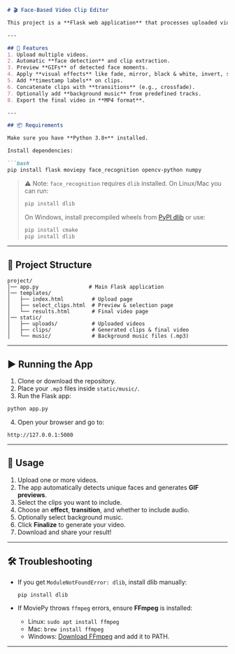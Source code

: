 ````markdown
# 🎬 Face-Based Video Clip Editor

This project is a **Flask web application** that processes uploaded videos, detects unique faces, generates preview GIFs, and allows you to stitch selected clips together with **visual effects**, **transitions**, and **background music**.  

---

## 🚀 Features
1. Upload multiple videos.
2. Automatic **face detection** and clip extraction.
3. Preview **GIFs** of detected face moments.
4. Apply **visual effects** like fade, mirror, black & white, invert, speed, rotate, etc.
5. Add **timestamp labels** on clips.
6. Concatenate clips with **transitions** (e.g., crossfade).
7. Optionally add **background music** from predefined tracks.
8. Export the final video in **MP4 format**.

---

## 📦 Requirements

Make sure you have **Python 3.8+** installed.

Install dependencies:

```bash
pip install flask moviepy face_recognition opencv-python numpy
````

> ⚠️ Note: `face_recognition` requires `dlib` installed. On Linux/Mac you can run:
>
> ```bash
> pip install dlib
> ```
>
> On Windows, install precompiled wheels from [PyPI dlib](https://pypi.org/project/dlib/) or use:
>
> ```bash
> pip install cmake
> pip install dlib
> ```

---

## 📂 Project Structure

```
project/
│── app.py                # Main Flask application
│── templates/
│   ├── index.html         # Upload page
│   ├── select_clips.html  # Preview & selection page
│   └── results.html       # Final video page
│── static/
│   ├── uploads/           # Uploaded videos
│   ├── clips/             # Generated clips & final video
│   └── music/             # Background music files (.mp3)
```

---

## ▶️ Running the App

1. Clone or download the repository.
2. Place your `.mp3` files inside `static/music/`.
3. Run the Flask app:

```bash
python app.py
```

4. Open your browser and go to:

```
http://127.0.0.1:5000
```

---

## 🎥 Usage

1. Upload one or more videos.
2. The app automatically detects unique faces and generates **GIF previews**.
3. Select the clips you want to include.
4. Choose an **effect**, **transition**, and whether to include audio.
5. Optionally select background music.
6. Click **Finalize** to generate your video.
7. Download and share your result!

---

## 🛠️ Troubleshooting

* If you get `ModuleNotFoundError: dlib`, install dlib manually:

  ```bash
  pip install dlib
  ```
* If MoviePy throws `ffmpeg` errors, ensure **FFmpeg** is installed:

  * Linux: `sudo apt install ffmpeg`
  * Mac: `brew install ffmpeg`
  * Windows: [Download FFmpeg](https://ffmpeg.org/download.html) and add it to PATH.

---
```
